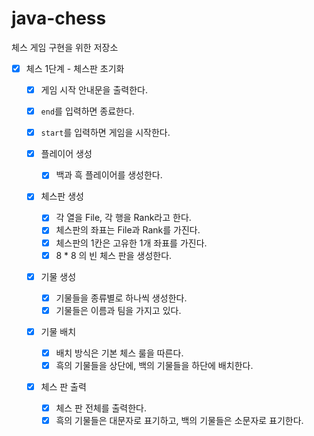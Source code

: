 # java-chess
체스 게임 구현을 위한 저장소

- [x] 체스 1단계 - 체스판 초기화

  - [x] 게임 시작 안내문을 출력한다.
  - [x] `end`를 입력하면 종료한다.
  - [x] `start`를 입력하면 게임을 시작한다.
  - [x] 플레이어 생성
    - [x] 백과 흑 플레이어를 생성한다.
  - [x] 체스판 생성
    - [x] 각 열을 File, 각 행을 Rank라고 한다.
    - [x] 체스판의 좌표는 File과 Rank를 가진다.
    - [x] 체스판의 1칸은 고유한 1개 좌표를 가진다.
    - [x] 8 * 8 의 빈 체스 판을 생성한다.
  - [x] 기물 생성
    - [x] 기물들을 종류별로 하나씩 생성한다.
    - [x] 기물들은 이름과 팀을 가지고 있다.
  - [x] 기물 배치

    - [x] 배치 방식은 기본 체스 룰을 따른다.
    - [x] 흑의 기물들을 상단에, 백의 기물들을 하단에 배치한다.
  - [x] 체스 판 출력

    - [x] 체스 판 전체를 출력한다.
    - [x] 흑의 기물들은 대문자로 표기하고, 백의 기물들은 소문자로 표기한다.